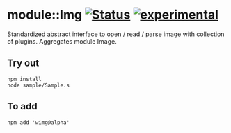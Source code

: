 
# module::Img  [![Status](https://github.com/Wandalen/wImg/workflows/Publish/badge.svg)](https://github.com/Wandalen/wImg/actions?query=workflow%3APublish) [![experimental](https://img.shields.io/badge/stability-experimental-orange.svg)](https://github.com/emersion/stability-badges#experimental)

Standardized abstract interface to open / read / parse image with collection of plugins. Aggregates module Image.

## Try out
```
npm install
node sample/Sample.s
```

## To add
```
npm add 'wimg@alpha'
```

